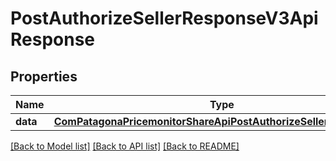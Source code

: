 # PostAuthorizeSellerResponseV3ApiResponse

## Properties
Name | Type | Description | Notes
------------ | ------------- | ------------- | -------------
**data** | [**ComPatagonaPricemonitorShareApiPostAuthorizeSellerResponseV3**](ComPatagonaPricemonitorShareApiPostAuthorizeSellerResponseV3.md) |  | 

[[Back to Model list]](../README.md#documentation-for-models) [[Back to API list]](../README.md#documentation-for-api-endpoints) [[Back to README]](../README.md)



